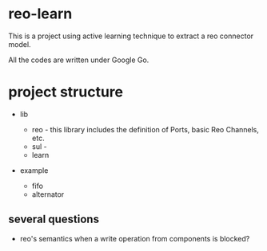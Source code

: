 # reo-learn

This is a project using active learning technique to extract a reo connector model.

All the codes are written under Google Go.

# project structure

* lib
  * reo - this library includes the definition of Ports, basic Reo Channels, etc.
  * sul - 
  * learn

* example
  * fifo
  * alternator

## several questions

* reo's semantics when a write operation from components is blocked?

